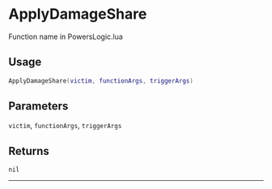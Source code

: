 # ApplyDamageShare
Function name in PowersLogic.lua
## Usage
```lua
ApplyDamageShare(victim, functionArgs, triggerArgs)
```
## Parameters
`victim`, `functionArgs`, `triggerArgs`
## Returns
`nil`

---